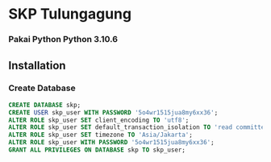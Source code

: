 # SKP Tulungagung

### Pakai Python Python 3.10.6


## Installation

### Create Database

```sql
CREATE DATABASE skp;
CREATE USER skp_user WITH PASSWORD '5o4wr1515jua8my6xx36';
ALTER ROLE skp_user SET client_encoding TO 'utf8';
ALTER ROLE skp_user SET default_transaction_isolation TO 'read committed';
ALTER ROLE skp_user SET timezone TO 'Asia/Jakarta';
ALTER ROLE skp_user WITH PASSWORD '5o4wr1515jua8my6xx36';
GRANT ALL PRIVILEGES ON DATABASE skp TO skp_user;
```
